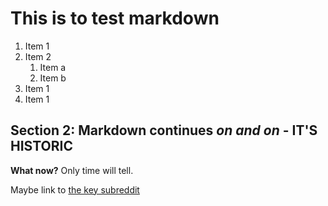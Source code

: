 # This is to test markdown

1. Item 1
1. Item 2
    1. Item a
    1. Item b
2. Item 1
2. Item 1

## Section 2: Markdown continues *on and on* - **IT'S HISTORIC**

**What now?**
Only time will tell.

Maybe link to [the key subreddit](http://reddit.com/r/radiohead)

